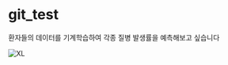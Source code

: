 # git_test

환자들의 데이터를 기계학습하여 각종 질병 발생률을 예측해보고 싶습니다

![XL](https://user-images.githubusercontent.com/114406684/193192820-62254b12-fff8-4d61-87aa-041a87bd2584.jpg)
